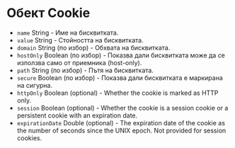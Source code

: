 # Обект Cookie

* `name` String - Име на бисквитката.
* `value` String - Стойността на бисквитката.
* `domain` String (по избор) - Обхвата на бисквитката.
* `hostOnly` Boolean (по избор) - Показва дали бисквитката може да се използва само от приемника (host-only).
* `path` String (по избор) - Пътя на бисквитката.
* `secure` Boolean (по избор) - Показва дали бисквитката е маркирана на сигурна.
* `httpOnly` Boolean (optional) - Whether the cookie is marked as HTTP only.
* `session` Boolean (optional) - Whether the cookie is a session cookie or a persistent cookie with an expiration date.
* `expirationDate` Double (optional) - The expiration date of the cookie as the number of seconds since the UNIX epoch. Not provided for session cookies.